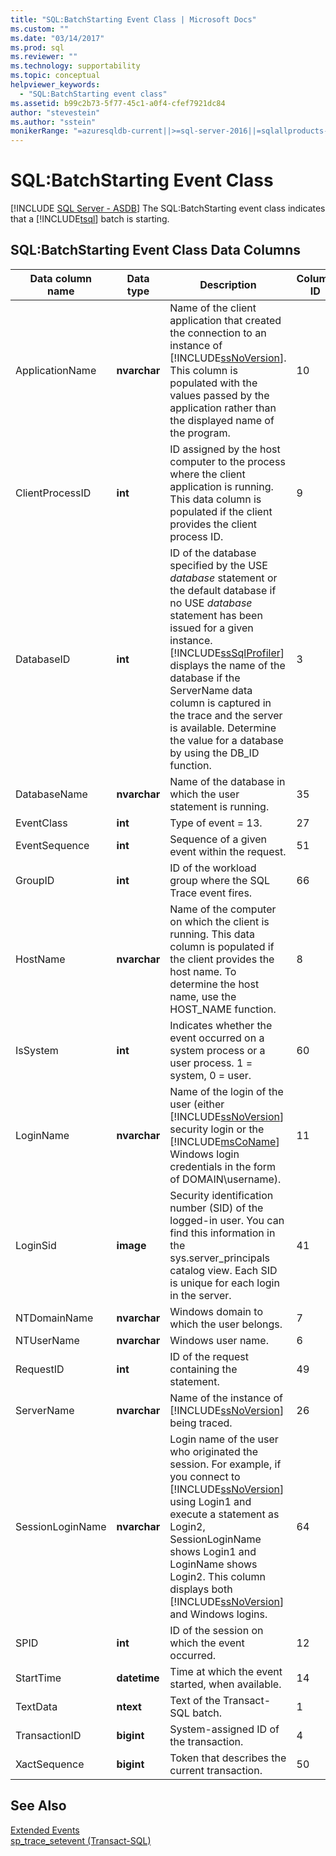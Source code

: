 ```yaml
---
title: "SQL:BatchStarting Event Class | Microsoft Docs"
ms.custom: ""
ms.date: "03/14/2017"
ms.prod: sql
ms.reviewer: ""
ms.technology: supportability
ms.topic: conceptual
helpviewer_keywords: 
  - "SQL:BatchStarting event class"
ms.assetid: b99c2b73-5f77-45c1-a0f4-cfef7921dc84
author: "stevestein"
ms.author: "sstein"
monikerRange: "=azuresqldb-current||>=sql-server-2016||=sqlallproducts-allversions||>=sql-server-linux-2017||=azuresqldb-mi-current"
---
```

# SQL:BatchStarting Event Class
[!INCLUDE [SQL Server - ASDB](../../includes/applies-to-version/sql-asdb.md)]
  The SQL:BatchStarting event class indicates that a [!INCLUDE[tsql](../../includes/tsql-md.md)] batch is starting.  
  
## SQL:BatchStarting Event Class Data Columns  
  
|Data column name|Data type|Description|Column ID|Filterable|  
|----------------------|---------------|-----------------|---------------|----------------|  
|ApplicationName|**nvarchar**|Name of the client application that created the connection to an instance of [!INCLUDE[ssNoVersion](../../includes/ssnoversion-md.md)]. This column is populated with the values passed by the application rather than the displayed name of the program.|10|Yes|  
|ClientProcessID|**int**|ID assigned by the host computer to the process where the client application is running. This data column is populated if the client provides the client process ID.|9|Yes|  
|DatabaseID|**int**|ID of the database specified by the USE *database* statement or the default database if no USE *database* statement has been issued for a given instance. [!INCLUDE[ssSqlProfiler](../../includes/sssqlprofiler-md.md)] displays the name of the database if the ServerName data column is captured in the trace and the server is available. Determine the value for a database by using the DB_ID function.|3|Yes|  
|DatabaseName|**nvarchar**|Name of the database in which the user statement is running.|35|Yes|  
|EventClass|**int**|Type of event = 13.|27|No|  
|EventSequence|**int**|Sequence of a given event within the request.|51|No|  
|GroupID|**int**|ID of the workload group where the SQL Trace event fires.|66|Yes|  
|HostName|**nvarchar**|Name of the computer on which the client is running. This data column is populated if the client provides the host name. To determine the host name, use the HOST_NAME function.|8|Yes|  
|IsSystem|**int**|Indicates whether the event occurred on a system process or a user process. 1 = system, 0 = user.|60|Yes|  
|LoginName|**nvarchar**|Name of the login of the user (either [!INCLUDE[ssNoVersion](../../includes/ssnoversion-md.md)] security login or the [!INCLUDE[msCoName](../../includes/msconame-md.md)] Windows login credentials in the form of DOMAIN\username).|11|Yes|  
|LoginSid|**image**|Security identification number (SID) of the logged-in user. You can find this information in the sys.server_principals catalog view. Each SID is unique for each login in the server.|41|Yes|  
|NTDomainName|**nvarchar**|Windows domain to which the user belongs.|7|Yes|  
|NTUserName|**nvarchar**|Windows user name.|6|Yes|  
|RequestID|**int**|ID of the request containing the statement.|49|Yes|  
|ServerName|**nvarchar**|Name of the instance of [!INCLUDE[ssNoVersion](../../includes/ssnoversion-md.md)] being traced.|26|No|  
|SessionLoginName|**nvarchar**|Login name of the user who originated the session. For example, if you connect to [!INCLUDE[ssNoVersion](../../includes/ssnoversion-md.md)] using Login1 and execute a statement as Login2, SessionLoginName shows Login1 and LoginName shows Login2. This column displays both [!INCLUDE[ssNoVersion](../../includes/ssnoversion-md.md)] and Windows logins.|64|Yes|  
|SPID|**int**|ID of the session on which the event occurred.|12|Yes|  
|StartTime|**datetime**|Time at which the event started, when available.|14|Yes|  
|TextData|**ntext**|Text of the Transact-SQL batch.|1|Yes|  
|TransactionID|**bigint**|System-assigned ID of the transaction.|4|Yes|  
|XactSequence|**bigint**|Token that describes the current transaction.|50|Yes|  
  
## See Also  
 [Extended Events](../../relational-databases/extended-events/extended-events.md)   
 [sp_trace_setevent &#40;Transact-SQL&#41;](../../relational-databases/system-stored-procedures/sp-trace-setevent-transact-sql.md)  
  
  

